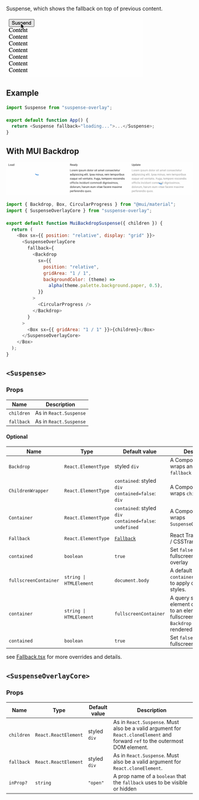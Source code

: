 Suspense, which shows the fallback on top of previous content.

![demo](demo.gif "Demo")

## Example

```js
import Suspense from "suspense-overlay";

export default function App() {
  return <Suspense fallback="loading...">...</Suspense>;
}
```

## With MUI Backdrop

![mui-backdrop](mui-backdrop.gif "MUI Backdrop")

```js
import { Backdrop, Box, CircularProgress } from "@mui/material";
import { SuspenseOverlayCore } from "suspense-overlay";

export default function MuiBackdropSuspense({ children }) {
  return (
    <Box sx={{ position: "relative", display: "grid" }}>
      <SuspenseOverlayCore
        fallback={
          <Backdrop
            sx={{
              position: "relative",
              gridArea: "1 / 1",
              backgroundColor: (theme) =>
                alpha(theme.palette.background.paper, 0.5),
            }}
          >
            <CircularProgress />
          </Backdrop>
        }
      >
        <Box sx={{ gridArea: "1 / 1" }}>{children}</Box>
      </SuspenseOverlayCore>
    </Box>
  );
}
```

## `<Suspense>`

### Props

| Name       | Description            |
| ---------- | ---------------------- |
| `children` | As in `React.Suspense` |
| `fallback` | As in `React.Suspense` |

#### Optional

| Name                  | Type                    | Default value                                                  | Description                                                                                                                         |
| --------------------- | ----------------------- | -------------------------------------------------------------- | ----------------------------------------------------------------------------------------------------------------------------------- |
| `Backdrop`            | `React.ElementType`     | styled `div`                                                   | A Component that wraps and centers `fallback`                                                                                       |
| `ChildrenWrapper`     | `React.ElementType`     | `contained`: styled `div` <br/> `contained=false`: `div`       | A Component that wraps `children`                                                                                                   |
| `Container`           | `React.ElementType`     | `contained`: styled `div` <br/> `contained=false`: `undefined` | A Component that wraps `SuspenseOverlayCore`                                                                                        |
| `Fallback`            | `React.ElementType`     | [`Fallback`](src/Fallback.tsx)                                 | React Transition Group / CSSTransition                                                                                              |
| `contained`           | `boolean`               | `true`                                                         | Set `false` to show a fullscreen/uncontained overlay                                                                                |
| `fullscreenContainer` | `string \| HTMLElement` | `document.body`                                                | A default value for `container`. Used also to apply different styles.                                                               |
| `container`           | `string \| HTMLElement` | `fullscreenContainer`                                          | A query selector for an element or a reference to an element that the fullscreen/uncontained `Backdrop` & `fallback` is rendered to |
| `contained`           | `boolean`               | `true`                                                         | Set `false` to show a fullscreen overlay                                                                                            |

see [Fallback.tsx](src/Fallback.tsx) for more overrides and details.

<!--
| `OverlayPortal`       | `React.ElementType`     | styled `div`                                                   | When `contained=false`, this wraps the `Backdrop` & `fallback`                                                                      |
| `Overlay`             | `React.ElementType`     | Component                                                      | Selects weather to render contained or uncontained Overlay                                                                          |
| `visibleStyles`       | `CSSInterpolation`      | `backdrop-filter: blur(4px);`                                  | Styles applied to `Overlay` when `fallback` is visible                                                                              |
| `hiddenStyles`        | `CSSInterpolation`      | `backdrop-filter: blur(0px);`                                  | Styles applied to `Overlay` when `fallback` is hidden                                                                               |

-->

## `<SuspenseOverlayCore>`

### Props

| Name       | Type                 | Default value | Description                                                                                                                    |
| ---------- | -------------------- | ------------- | ------------------------------------------------------------------------------------------------------------------------------ |
| `children` | `React.ReactElement` | styled `div`  | As in `React.Suspense`. Must also be a valid argument for `React.cloneElement` and forward `ref` to the outermost DOM element. |
| `fallback` | `React.ReactElement` | styled `div`  | As in `React.Suspense`. Must also be a valid argument for `React.cloneElement`.                                                |
| `inProp?`  | `string`             | `"open"`      | A prop name of a `boolean` that the `fallback` uses to be visible or hidden                                                    |
